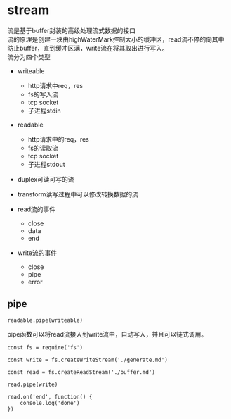 # stream

流是基于buffer封装的高级处理流式数据的接口  
流的原理是创建一块由highWaterMark控制大小的缓冲区，read流不停的向其中防止buffer，直到缓冲区满，write流在将其取出进行写入。  
流分为四个类型

- writeable
  - http请求中req，res
  - fs的写入流
  - tcp socket
  - 子进程stdin
- readable
  - http请求中的req，res
  - fs的读取流
  - tcp socket
  - 子进程stdout
- duplex可读可写的流
- transform读写过程中可以修改转换数据的流

- read流的事件
  - close
  - data
  - end
- write流的事件
  - close
  - pipe
  - error

## pipe

```readable.pipe(writeable)```  

pipe函数可以将read流接入到write流中，自动写入，并且可以链式调用。

```
const fs = require('fs')

const write = fs.createWriteStream('./generate.md')

const read = fs.createReadStream('./buffer.md')

read.pipe(write)

read.on('end', function() {
    console.log('done')
})
```